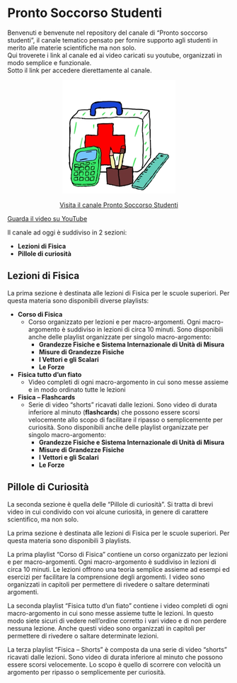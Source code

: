# Pronto Soccorso Studenti
Benvenuti e benvenute  nel repository del canale di “Pronto soccorso studenti”, il canale tematico pensato per fornire supporto agli studenti in merito alle materie scientifiche ma non solo.   
Qui troverete i link al canale ed ai video caricati su youtube, organizzati in modo semplice e funzionale.  
Sotto il link per accedere dierettamente al canale.  

<p align="center">
  <a href="https://www.youtube.com/channel/UCbPZP1NdbHJ8ZCrzPoYSNLw">
    <img src="./Immagini/Logo_01_Icona_256.jpg?raw=true" alt="Canale Youtube Pronto Soccorso Studenti">
  </a>
</p>

<p align="center">
  <a href="https://www.youtube.com/channel/UCbPZP1NdbHJ8ZCrzPoYSNLw">Visita il canale Pronto Soccorso Studenti</a>
</p>

[Guarda il video su YouTube]([https://www.youtube.com/watch?v=ID_DEL_VIDEO](https://youtu.be/i71C2iz52zk))

Il canale ad oggi è suddiviso in 2 sezioni:

 - **Lezioni di Fisica**
 - **Pillole di curiosità**

## Lezioni di Fisica

La prima sezione è destinata alle lezioni di Fisica per le scuole superiori. Per questa materia sono disponibili diverse playlists:  
 - **Corso di Fisica**
   - Corso organizzato per lezioni e per macro-argomenti. Ogni macro-argomento è suddiviso in lezioni di circa 10 minuti. Sono disponibili anche delle playlist organizzate per singolo macro-argomento:
     - **Grandezze Fisiche e Sistema Internazionale di Unità di Misura**
     - **Misure di Grandezze Fisiche**
     - **I Vettori e gli Scalari**
     - **Le Forze**
 - **Fisica tutto d’un fiato**
   - Video completi di ogni macro-argomento in cui sono messe assieme e in modo ordinato tutte le lezioni
 - **Fisica – Flashcards**
   - Serie di video “shorts” ricavati dalle lezioni. Sono video di durata inferiore al minuto (**flashcards**) che possono essere scorsi velocemente allo scopo di facilitare il ripasso o semplicemente per curiosità. Sono disponibili anche delle playlist organizzate per singolo macro-argomento:
     - **Grandezze Fisiche e Sistema Internazionale di Unità di Misura**
     - **Misure di Grandezze Fisiche**
     - **I Vettori e gli Scalari**
     - **Le Forze**

## Pillole di Curiosità

La seconda sezione è quella delle “Pillole di curiosità”. Si tratta di brevi video in cui condivido con voi alcune curiosità, in genere di carattere scientifico, ma non solo.



La prima sezione è destinata alle lezioni di Fisica per le scuole superiori. Per questa materia sono disponibili 3 playlists.

La prima playlist “Corso di Fisica” contiene un corso organizzato per lezioni e per macro-argomenti. Ogni macro-argomento è suddiviso in lezioni di circa 10 minuti. Le lezioni offrono una teoria semplice assieme ad esempi ed esercizi per facilitare la comprensione degli argomenti. I video sono organizzati in capitoli per permettere di rivedere o saltare determinati argomenti.

La seconda playlist “Fisica tutto d’un fiato” contiene i video completi di ogni macro-argomento in cui sono messe assieme tutte le lezioni. In questo modo siete sicuri di vedere nell’ordine corretto i vari video e di non perdere nessuna lezione. Anche questi video sono organizzati in capitoli per permettere di rivedere o saltare determinate lezioni.

La terza playlist “Fisica – Shorts” è composta da una serie di video “shorts” ricavati dalle lezioni. Sono video di durata inferiore al minuto che possono essere scorsi velocemente. Lo scopo è quello di scorrere con velocità un argomento per ripasso o semplicemente per curiosità.
